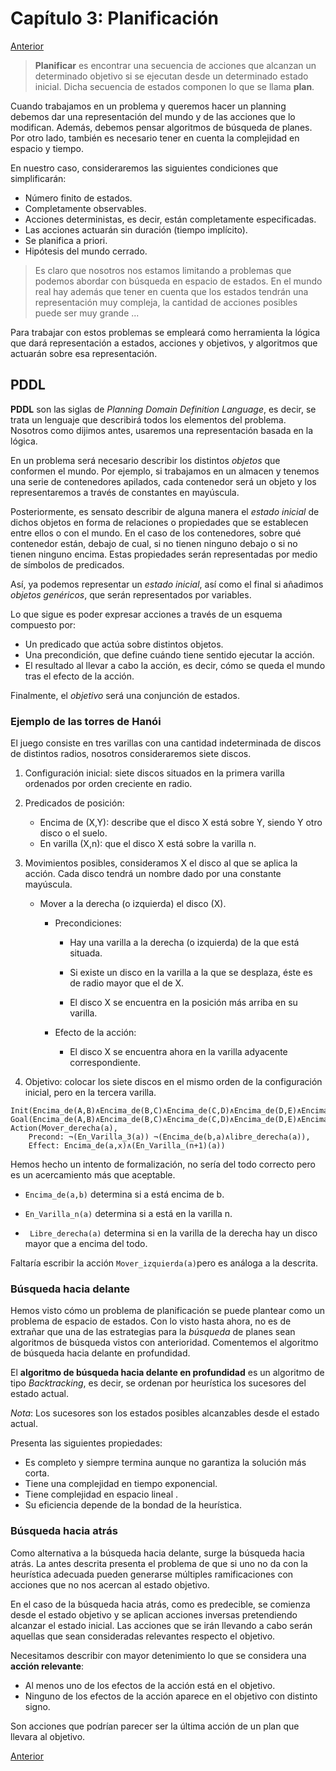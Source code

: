 # Capítulo 3: Planificación


[Anterior](https://github.com/EduPH/Apuntes-IA/blob/master/Capitulo%202.md)



> **Planificar** es encontrar una secuencia de acciones que alcanzan
> un determinado objetivo si se ejecutan desde un determinado estado
> inicial. Dicha secuencia de estados componen lo que se llama
> **plan**.

Cuando trabajamos en un problema y queremos hacer un planning debemos
dar una representación del mundo y de las acciones que lo
modifican. Además, debemos pensar algoritmos de búsqueda de
planes. Por otro lado, también es necesario tener en cuenta la
complejidad en espacio y tiempo. 

En nuestro caso, consideraremos las siguientes condiciones que
simplificarán:

+ Número finito de estados.
+ Completamente observables.
+ Acciones deterministas, es decir, están completamente especificadas.
+ Las acciones actuarán sin duración (tiempo implícito).
+ Se planifica a priori.
+ Hipótesis del mundo cerrado. 

> Es claro que nosotros nos estamos limitando a problemas que podemos
> abordar con búsqueda en espacio de estados. En el mundo real hay
> además que tener en cuenta que los estados tendrán una
> representación muy compleja, la cantidad de acciones posibles puede
> ser muy grande ... 

Para trabajar con estos problemas se
empleará como herramienta la lógica que dará representación a estados,
acciones y objetivos, y algoritmos que actuarán sobre esa
representación. 

## PDDL

**PDDL** son las siglas de *Planning Domain Definition Language*, es
decir, se trata un lenguaje que describirá todos los elementos del
problema. Nosotros como dijimos antes, usaremos una representación
basada en la lógica. 

En un problema será necesario describir los distintos *objetos* que
conformen el mundo. Por ejemplo, si trabajamos en un almacen y tenemos
una serie de contenedores apilados, cada contenedor será un objeto y
los representaremos a través de constantes en mayúscula. 

Posteriormente, es sensato describir de alguna manera el *estado
inicial* de dichos objetos en forma de relaciones o propiedades que se
establecen entre ellos o con el mundo. En el caso de los contenedores,
sobre qué contenedor están, debajo de cual, si no tienen ninguno
debajo o si no tienen ninguno encima. Estas propiedades serán
representadas por medio de símbolos de predicados. 

Así, ya podemos representar un *estado inicial*, así como el final si
añadimos *objetos genéricos*, que serán representados por variables. 

Lo que sigue es poder expresar acciones a través de un esquema
compuesto por:
+ Un predicado que actúa sobre distintos objetos.
+ Una precondición, que define cuándo tiene sentido ejecutar la
  acción.
+ El resultado al llevar a cabo la acción, es decir, cómo se queda el
  mundo tras el efecto de la acción. 
 
Finalmente, el *objetivo* será una conjunción de estados. 

### Ejemplo de las torres de Hanói

El juego consiste en tres varillas con una cantidad indeterminada de
discos de distintos radios, nosotros consideraremos siete discos.  

1. Configuración inicial: siete discos situados en la primera varilla
   ordenados por orden creciente en radio. 
   
2. Predicados de posición: 
	+ Encima de (X,Y): describe que el disco X está sobre Y, siendo Y
	 otro disco o el suelo. 
	+ En varilla (X,n): que el disco X está sobre la varilla n. 

3. Movimientos posibles, consideramos X el disco al que se aplica la
   acción. Cada disco tendrá un nombre dado por una constante
   mayúscula.  
   
	  + Mover a la derecha (o izquierda) el disco (X).
	 	- Precondiciones: 
			* Hay una varilla a la derecha (o izquierda) de la que está situada.
			
	   		* Si existe un disco en la varilla a la que se desplaza, éste es de radio mayor que el de X. 
			
			* El disco X se encuentra en la posición más arriba en su varilla. 
			
		 - Efecto de la acción:
		 	* El disco X se encuentra ahora en la varilla adyacente correspondiente.  

4. Objetivo: colocar los siete discos en el mismo orden de la
   configuración inicial, pero en la tercera varilla. 

```
Init(Encima_de(A,B)∧Encima_de(B,C)∧Encima_de(C,D)∧Encima_de(D,E)∧Encima_de(F,G)∧Encima_de(G,Mesa)∧En_Varilla_1(A,B,C,D,E,F,G))
Goal(Encima_de(A,B)∧Encima_de(B,C)∧Encima_de(C,D)∧Encima_de(D,E)∧Encima_de(F,G)∧Encima_de(G,Mesa)∧En_Varilla_3(A,B,C,D,E,F,G))
Action(Mover_derecha(a),
	Precond: ¬(En_Varilla_3(a))	¬(Encima_de(b,a)∧libre_derecha(a)),
	Effect: Encima_de(a,x)∧(En_Varilla_(n+1)(a))
``` 

Hemos hecho un intento de formalización, no sería del todo correcto
pero es un acercamiento más que aceptable.

+ ```Encima_de(a,b)``` determina si a está encima de b.

+ ```En_Varilla_n(a)``` determina si a está en la varilla n.

+ ``` Libre_derecha(a)``` determina si en la varilla de la derecha hay
  un disco mayor que a encima del todo. 
  
Faltaría escribir la acción ```Mover_izquierda(a)```pero es análoga a
  la descrita.
  
### Búsqueda hacia delante

Hemos visto cómo un problema de planificación se puede plantear como
un problema de espacio de estados. Con lo visto hasta ahora, no es de
extrañar que una de las estrategias para la *búsqueda* de planes sean
algoritmos de búsqueda vistos con anterioridad. Comentemos el
algoritmo de búsqueda hacia delante en profundidad. 

El **algoritmo de búsqueda hacia delante en profundidad** es un
algoritmo de tipo *Backtracking*, es decir, se ordenan por heurística
los sucesores del estado actual. 

*Nota*: Los sucesores son los estados posibles alcanzables desde el
estado actual. 

Presenta las siguientes propiedades:

+ Es completo y siempre termina aunque no garantiza la solución más
  corta.
+ Tiene una complejidad en tiempo exponencial. 
+ Tiene complejidad en espacio lineal . 
+ Su eficiencia depende de la bondad de la heurística. 

### Búsqueda hacia atrás 

Como alternativa a la búsqueda hacia delante, surge la búsqueda hacia
atrás. La antes descrita presenta el problema de que si uno no da con
la heurística adecuada pueden generarse múltiples ramificaciones con
acciones que no nos acercan al estado objetivo. 

En el caso de la búsqueda hacia atrás, como es predecible, se comienza
desde el estado objetivo y se aplican acciones inversas pretendiendo
alcanzar el estado inicial. Las acciones que se irán llevando a cabo
serán aquellas que sean consideradas relevantes respecto el objetivo. 

Necesitamos describir con mayor detenimiento lo que se considera una
**acción relevante**:

+ Al menos uno de los efectos de la acción está en el objetivo. 
+ Ninguno de los efectos de la acción aparece en el objetivo con
  distinto signo. 
  
Son acciones que podrían parecer ser la última acción de un plan que
llevara al objetivo. 









  

[Anterior](https://github.com/EduPH/Apuntes-IA/blob/master/Capitulo%202.md)



